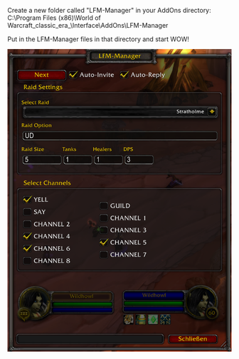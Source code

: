 
Create a new folder called "LFM-Manager" in your AddOns directory:
C:\Program Files (x86)\World of Warcraft\_classic_era_\Interface\AddOns\LFM-Manager

Put in the LFM-Manager files in that directory and start WOW!

<img src="https://github.com/patricks89/LFM-Manager/blob/main/1.png"></img>
